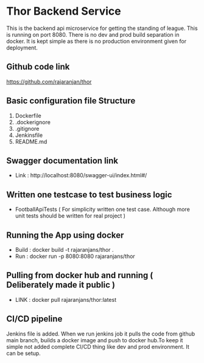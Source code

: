 # Thor Backend Service
This is the backend api microservice for getting the standing of league. This is running on port 8080. There is no dev and prod build separation in docker. It is kept simple as there is no production environment given for deployment.

## Github code link
https://github.com/rajaranjan/thor

## Basic configuration file Structure 
1. Dockerfile 
2. .dockerignore
3. .gitignore
4. Jenkinsfile
5. README.md

## Swagger documentation link 
- Link : http://localhost:8080/swagger-ui/index.html#/

## Written one testcase to test business logic
- FootballApiTests ( For simplicity written one test case. Although more unit tests should be written for real project )

## Running the App using docker
- Build : docker build -t rajaranjans/thor .
- Run : docker run -p 8080:8080 rajaranjans/thor

## Pulling from docker hub and running ( Deliberately made it public )
- LINK : docker pull rajaranjans/thor:latest 

## CI/CD pipeline
Jenkins file is added. When we run jenkins job it pulls the code from github main branch, builds a docker image and push to docker hub.To keep it simple not added complete CI/CD thing like dev and prod environment. It can be setup.